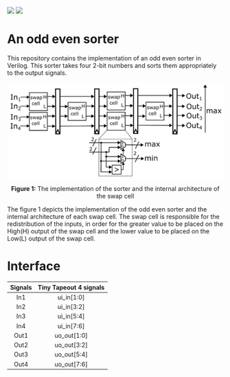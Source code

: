 ![](../../workflows/gds/badge.svg) ![](../../workflows/docs/badge.svg)

#  An odd even sorter
This repository contains the implementation of an odd even sorter in Verilog. This sorter takes four 2-bit numbers and sorts them appropriately to the output signals. 
<p align="center">
<img src=./figures/figure1.png>
</p>
<p align = "center">
    <b>Figure 1:</b> The implementation of the sorter and the internal architecture of the swap cell
</p>


The figure 1 depicts the implementation of the odd even sorter and the internal architecture of each swap cell. The swap cell is responsible for the redistribution of the inputs, in order for the greater value to be placed on the High(H) output of the swap cell and the lower value to be placed on the Low(L) output of the swap cell.

# Interface

| Signals | Tiny Tapeout 4 signals |
| :-----: | :--------------------: |
|   In1   |       ui_in[1:0]       |
|   In2   |       ui_in[3:2]       |
|   In3   |       ui_in[5:4]       |
|   In4   |       ui_in[7:6]       |
|  Out1   |      uo_out[1:0]       |
|  Out2   |      uo_out[3:2]       |
|  Out3   |      uo_out[5:4]       |
|  Out4   |      uo_out[7:6]       |

